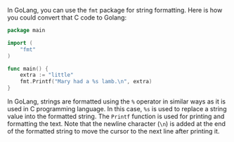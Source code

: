 In GoLang, you can use the `fmt` package for string formatting. Here is how you could convert that C code to Golang:

```go
package main

import (
	"fmt"
)

func main() {
	extra := "little"
	fmt.Printf("Mary had a %s lamb.\n", extra)
}
```
In GoLang, strings are formatted using the `%` operator in similar ways as it is used in C programming language. In this case, `%s` is used to replace a string value into the formatted string. The `Printf` function is used for printing and formatting the text. Note that the newline character (`\n`) is added at the end of the formatted string to move the cursor to the next line after printing it.
